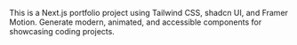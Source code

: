 <!-- Use this file to provide workspace-specific custom instructions to Copilot. For more details, visit https://code.visualstudio.com/docs/copilot/copilot-customization#_use-a-githubcopilotinstructionsmd-file -->

This is a Next.js portfolio project using Tailwind CSS, shadcn UI, and Framer Motion. Generate modern, animated, and accessible components for showcasing coding projects.
